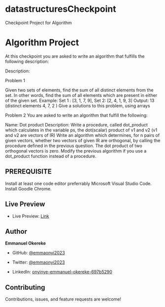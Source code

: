 # datastructuresCheckpoint
Checkpoint Project for Algorithm

# Algorithm Project
At this checkpoint you are asked to write an algorithm that fulfills the following description:

Description:

Problem 1
 
Given two sets of elements, find the sum of all distinct elements from the set. In other words, find the sum of all elements which are present in either of the given set.
Example:
Set 1 : [3, 1, 7, 9], Set 2: [2, 4, 1, 9, 3]
Output: 13 (distinct elements 4, 7, 2 )
Give a solutions to this problem, using arrays

 
Problem 2 
You are asked to write an algorithm that fulfill the following: 

Name: Dot product
Description:
Write a procedure, called dot_product which calculates in the variable ps, the dot(scalar) product of v1 and v2 (v1 and v2 are vectors of IR)
Write an algorithm which determines, for n pairs of given vectors, whether two vectors of given IR are orthogonal, by calling the procedure defined in the previous question. The dot product of two orthogonal vectors is zero.
Modify the previous algorithm if you use a dot_product function instead of a procedure.

## PREREQUISITE
Install at least one code editor preferrably Microsoft Visual Studio Code.
Install Goodle Chrome.

## Live Preview
- Live Preview: [Link](https://github.com/emmaonyi2023/algorithmCheckpoint/blob/main/wordCounter.algo)

## Author
**Emmanuel Okereke**

- GitHub: [@emmaonyi2023](https://github.com/emmaonyi2023)

- Twitter: [@emmaonyi2023](https://twitter.com/Emmanuel_Onyi85)

- LinkedIn: [onyinye-emmanuel-okereke-697b5290](https://www.linkedin.com/in/onyinye-emmanuel-okereke-69b5290/)

## Contributing
Contributions, issues, and feature requests are welcome!
